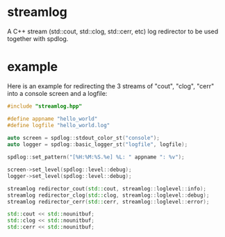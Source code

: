 # streamlog
A C++ stream (std::cout, std::clog, std::cerr, etc) log redirector to be used together with spdlog.

# example
Here is an example for redirecting the 3 streams of "cout", "clog", "cerr" into a console screen and a logfile:

 ```cpp
 #include "streamlog.hpp"
 
 #define appname "hello_world"
 #define logfile "hello_world.log"
  
auto screen = spdlog::stdout_color_st("console");
auto logger = spdlog::basic_logger_st("logfile", logfile);
 
spdlog::set_pattern("[%H:%M:%S.%e] %L: " appname ": %v");

screen->set_level(spdlog::level::debug);
logger->set_level(spdlog::level::debug);

streamlog redirector_cout(std::cout, streamlog::loglevel::info);
streamlog redirector_clog(std::clog, streamlog::loglevel::debug);
streamlog redirector_cerr(std::cerr, streamlog::loglevel::error);

std::cout << std::nounitbuf;
std::clog << std::nounitbuf;
std::cerr << std::nounitbuf;
```
